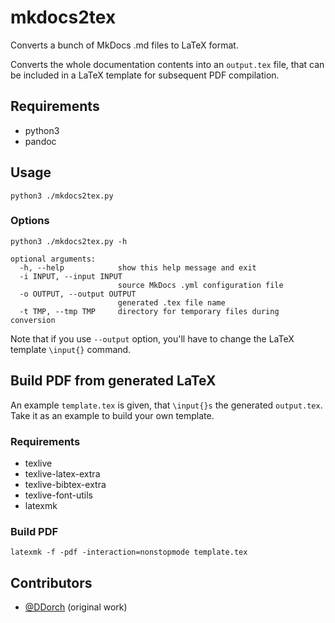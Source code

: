 # mkdocs2tex

Converts a bunch of MkDocs .md files to LaTeX format.

Converts the whole documentation contents into an `output.tex` file, that can be
included in a LaTeX template for subsequent PDF compilation.

## Requirements

 * python3
 * pandoc

## Usage

`python3 ./mkdocs2tex.py`

### Options

```
python3 ./mkdocs2tex.py -h

optional arguments:
  -h, --help            show this help message and exit
  -i INPUT, --input INPUT
                        source MkDocs .yml configuration file
  -o OUTPUT, --output OUTPUT
                        generated .tex file name
  -t TMP, --tmp TMP     directory for temporary files during conversion
```

Note that if you use `--output` option, you'll have to change the LaTeX template `\input{}` command.

## Build PDF from generated LaTeX

An example `template.tex` is given, that `\input{}s` the generated `output.tex`. Take it as an example to build your own template.

### Requirements

 * texlive
 * texlive-latex-extra
 * texlive-bibtex-extra
 * texlive-font-utils
 * latexmk

### Build PDF

`latexmk -f -pdf -interaction=nonstopmode template.tex`

## Contributors

 * [@DDorch](https://github.com/DDorch) (original work)
